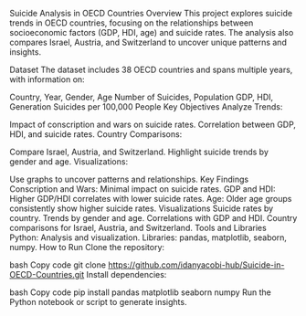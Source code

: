 Suicide Analysis in OECD Countries
Overview
This project explores suicide trends in OECD countries, focusing on the relationships between socioeconomic factors (GDP, HDI, age) and suicide rates. The analysis also compares Israel, Austria, and Switzerland to uncover unique patterns and insights.


Dataset
The dataset includes 38 OECD countries and spans multiple years, with information on:

Country, Year, Gender, Age
Number of Suicides, Population
GDP, HDI, Generation
Suicides per 100,000 People
Key Objectives
Analyze Trends:

Impact of conscription and wars on suicide rates.
Correlation between GDP, HDI, and suicide rates.
Country Comparisons:

Compare Israel, Austria, and Switzerland.
Highlight suicide trends by gender and age.
Visualizations:

Use graphs to uncover patterns and relationships.
Key Findings
Conscription and Wars: Minimal impact on suicide rates.
GDP and HDI: Higher GDP/HDI correlates with lower suicide rates.
Age: Older age groups consistently show higher suicide rates.
Visualizations
Suicide rates by country.
Trends by gender and age.
Correlations with GDP and HDI.
Country comparisons for Israel, Austria, and Switzerland.
Tools and Libraries
Python: Analysis and visualization.
Libraries: pandas, matplotlib, seaborn, numpy.
How to Run
Clone the repository:

bash
Copy code
git clone https://github.com/idanyacobi-hub/Suicide-in-OECD-Countries.git
Install dependencies:

bash
Copy code
pip install pandas matplotlib seaborn numpy
Run the Python notebook or script to generate insights.
